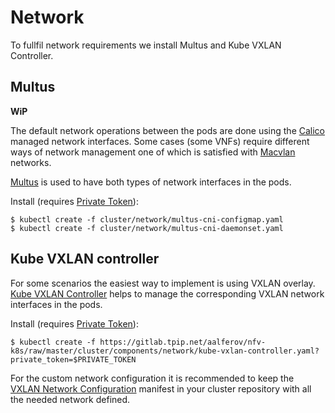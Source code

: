 # Network

To fullfil network requirements we install Multus and Kube VXLAN Controller.

## Multus

**WiP**

The default network operations between the pods are done using the [Calico]
managed network interfaces. Some cases (some VNFs) require different ways of
network management one of which is satisfied with [Macvlan] networks.

[Multus] is used to have both types of network interfaces in the pods.

Install (requires [Private Token]):

```
$ kubectl create -f cluster/network/multus-cni-configmap.yaml
$ kubectl create -f cluster/network/multus-cni-daemonset.yaml
```

## Kube VXLAN controller

For some scenarios the easiest way to implement is using VXLAN overlay. [Kube
VXLAN Controller] helps to manage the corresponding VXLAN network interfaces in
the pods.

Install (requires [Private Token]):

```
$ kubectl create -f https://gitlab.tpip.net/aalferov/nfv-k8s/raw/master/cluster/components/network/kube-vxlan-controller.yaml?private_token=$PRIVATE_TOKEN
```

For the custom network configuration it is recommended to keep the [VXLAN
Network Configuration] manifest in your cluster repository with all the needed
network defined.

<!-- Links -->

[Calico]: https://www.projectcalico.org
[Multus]: https://github.com/intel/multus-cni
[Macvlan]: https://docs.docker.com/network/macvlan
[Kube VXLAN Controller]: http://github.com/openvnf/kube-vxlan-controller

[VXLAN Network Configuration]: ../../cluster/components/network/kube-vxlan-controller.yaml#L20-29

[Private Token]: ../gitlab_private_token.md
